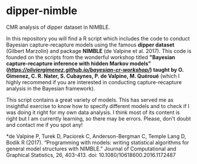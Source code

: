 # dipper-nimble
CMR analysis of dipper dataset in NIMBLE.

In this repository you will find a R script which includes the code to conduct Bayesian capture-recapture models using the famous **dipper dataset** (Gilbert Marzolin) and package **NIMBLE** (de Valpine et al. 2017). This code is founded on the scripts from the wonderful workshop titled **"Bayesian capture-recapture inference with hidden Markov models" (_https://oliviergimenez.github.io/bayesian-cr-workshop/_) taught by O. Gimenez, C. R. Nater, S. Cubaynes, P. de Valpine, M. Quéroué** (which I highly recommend if you are interested in conducting capture-recapture analysis in the Bayesian framework). 

This script contains a great variety of models. This has served me as insightful exercise to know how to specify different models and to check if I was doing it right for my own data analysis. I think most of its content is right but I am currently learning, so there may be errors. Please, don't doubt and contact me if you spot any! 




*de Valpine P, Turek D, Paciorek C, Anderson-Bergman C, Temple Lang D, Bodik R (2017). “Programming with models: writing statistical algorithms for general model structures with NIMBLE.” Journal of Computational and Graphical Statistics, 26, 403-413. doi: 10.1080/10618600.2016.1172487

